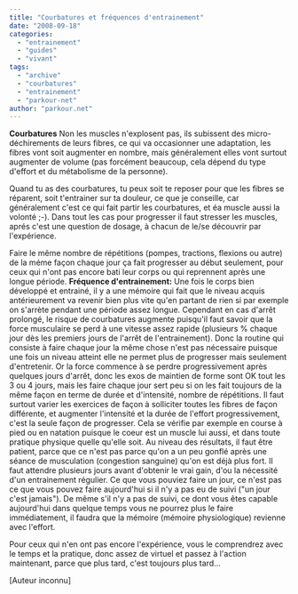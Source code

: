 ```yaml
---
title: "Courbatures et fréquences d'entrainement"
date: "2008-09-18"
categories: 
  - "entrainement"
  - "guides"
  - "vivant"
tags: 
  - "archive"
  - "courbatures"
  - "entrainement"
  - "parkour-net"
author: "parkour.net"
---
```


**Courbatures** Non les muscles n'explosent pas, ils subissent des micro-déchirements de leurs fibres, ce qui va occasionner une adaptation, les fibres vont soit augmenter en nombre, mais généralement elles vont surtout augmenter de volume (pas forcément beaucoup, cela dépend du type d'effort et du métabolisme de la personne).

Quand tu as des courbatures, tu peux soit te reposer pour que les fibres se réparent, soit t'entrainer sur ta douleur, ce que je conseille, car généralement c'est ce qui fait partir les courbatures, et éa muscle aussi la volonté ;-). Dans tout les cas pour progresser il faut stresser les muscles, aprés c'est une question de dosage, à chacun de le/se découvrir par l'expérience.

Faire le même nombre de répétitions (pompes, tractions, flexions ou autre) de la méme façon chaque jour ça fait progresser au début seulement, pour ceux qui n'ont pas encore bati leur corps ou qui reprennent après une longue période. **Fréquence d'entrainement:** Une fois le corps bien développé et entrainé, il y a une mémoire qui fait que le niveau acquis antérieurement va revenir bien plus vite qu'en partant de rien si par exemple on s'arrète pendant une période assez longue. Cependant en cas d'arrêt prolongé, le risque de courbatures augmente puisqu'il faut savoir que la force musculaire se perd à une vitesse assez rapide (plusieurs % chaque jour dès les premiers jours de l'arrêt de l'entrainement). Donc la routine qui consiste à faire chaque jour la même chose n'est pas nécessaire puisque une fois un niveau atteint elle ne permet plus de progresser mais seulement d'entretenir. Or la force commence à se perdre progressivement après quelques jours d'arrêt, donc les exos de maintien de forme sont OK tout les 3 ou 4 jours, mais les faire chaque jour sert peu si on les fait toujours de la même façon en terme de durée et d'intensité, nombre de répétitions. Il faut surtout varier les exercices de façon à solliciter toutes les fibres de façon différente, et augmenter l'intensité et la durée de l'effort progressivement, c'est la seule façon de progresser. Cela se vérifie par exemple en course à pied ou en natation puisque le coeur est un muscle lui aussi, et dans toute pratique physique quelle qu'elle soit. Au niveau des résultats, il faut être patient, parce que ce n'est pas parce qu'on a un peu gonflé après une séance de musculation (congestion sanguine) qu'on est déjà plus fort. Il faut attendre plusieurs jours avant d'obtenir le vrai gain, d'ou la nécessité d'un entrainement régulier. Ce que vous pouviez faire un jour, ce n'est pas ce que vous pouvez faire aujourd'hui si il n'y a pas eu de suivi ("un jour c'est jamais"). De même s'il n'y a pas de suivi, ce dont vous êtes capable aujourd'hui dans quelque temps vous ne pourrez plus le faire immédiatement, il faudra que la mémoire (mémoire physiologique) revienne avec l'effort.

Pour ceux qui n'en ont pas encore l'expérience, vous le comprendrez avec le temps et la pratique, donc assez de virtuel et passez à l'action maintenant, parce que plus tard, c'est toujours plus tard...

\[Auteur inconnu\]
